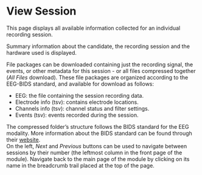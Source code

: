 # View Session

This page displays all available information collected for an individual recording session.

Summary information about the candidate, the recording session and the hardware used is displayed.

File packages can be downloaded containing just the recording signal, the events, or other metadata for this session - or all files compressed together (*All Files* download).  These file packages are organized according to the EEG-BIDS standard, and available for download as follows:

- EEG: the file containing the session recording data.    
- Electrode info (tsv): contains electrode locations.    
- Channels info (tsv): channel status and filter settings.    
- Events (tsv): events recorded during the session.   

The compressed folder’s structure follows the BIDS standard for the EEG modality. More information about the BIDS standard can be found through their [website](https://bids.neuroimaging.io/).   
On the left, *Next* and *Previous* buttons can be used to navigate between sessions by their number (the leftmost column in the front page of the module). Navigate back to the main page of the module by clicking on its name in the breadcrumb trail placed at the top of the page.

